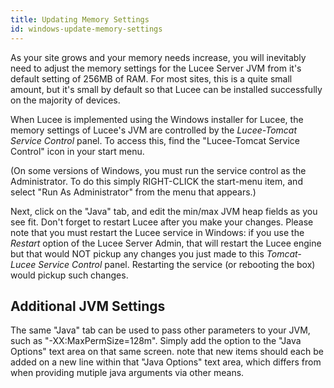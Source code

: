 ```yaml
---
title: Updating Memory Settings
id: windows-update-memory-settings
---
```


As your site grows and your memory needs increase, you will inevitably need to adjust the memory settings for the Lucee Server JVM from it's default setting of 256MB of RAM. For most sites, this is a quite small amount, but it's small by default so that Lucee can be installed successfully on the majority of devices.

When Lucee is implemented using the Windows installer for Lucee, the memory settings of Lucee's JVM are controlled by the _Lucee-Tomcat Service Control_ panel. To access this, find the "Lucee-Tomcat Service Control" icon in your start menu. 

(On some versions of Windows, you must run the service control as the Administrator. To do this simply RIGHT-CLICK the start-menu item, and select "Run As Administrator" from the menu that appears.)

Next, click on the "Java" tab, and edit the min/max JVM heap fields as you see fit. Don't forget to restart Lucee after you make your changes. Please note that you must restart the Lucee service in Windows: if you use the _Restart_ option of the Lucee Server Admin, that will restart the Lucee engine but that would NOT pickup any changes you just made to this _Tomcat-Lucee Service Control_ panel. Restarting the service (or rebooting the box) would pickup such changes.

## Additional JVM Settings

The same "Java" tab can be used to pass other parameters to your JVM, such as "-XX:MaxPermSize=128m". Simply add the option to the "Java Options" text area on that same screen. note that new items should each be added on a new line within that "Java Options" text area, which differs from when providing mutiple java arguments via other means.
